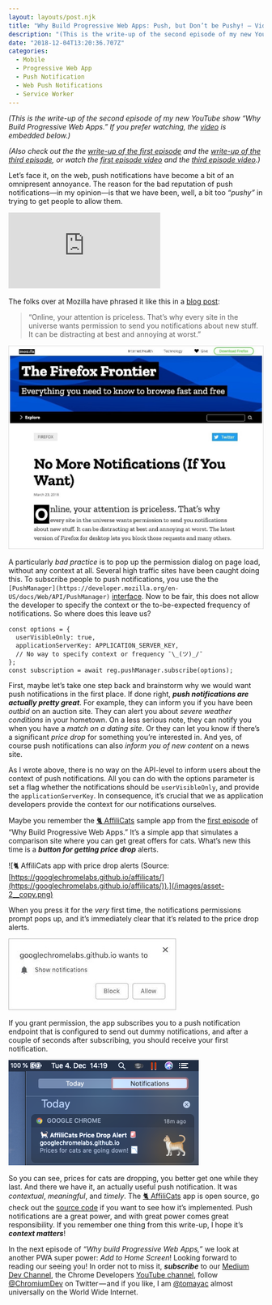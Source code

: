 ```yaml
---
layout: layouts/post.njk
title: "Why Build Progressive Web Apps: Push, but Don’t be Pushy! — Video Write-Up"
description: "(This is the write-up of the second episode of my new YouTube show “Why Build Progressive Web Apps.” If you prefer watching, the video is embedded below.) (Also check out the the write-up of the…"
date: "2018-12-04T13:20:36.707Z"
categories:
  - Mobile
  - Progressive Web App
  - Push Notification
  - Web Push Notifications
  - Service Worker
---
```


_(This is the write-up of the second episode of my new YouTube show “Why Build Progressive Web Apps.” If you prefer watching, the_ [_video_](https://www.youtube.com/watch?v=vRsVx8_94UQ) _is embedded below.)_

_(Also check out the the_ [_write-up of the first episode_](https://medium.com/dev-channel/why-build-progressive-web-apps-never-lose-a-click-out-video-write-up-74cbbc466afd) _and the_ [_write-up of the third episode_](https://medium.com/dev-channel/why-build-progressive-web-apps-if-its-just-a-bookmark-it-s-not-a-pwa-video-write-up-7ccca1c58034)_, or watch the_ [_first episode video_](https://www.youtube.com/watch?v=4UK_TDTTWnQ) _and the_ [_third episode video_](https://youtu.be/kENeCdS3fzU)_.)_

Let’s face it, on the web, push notifications have become a bit of an omnipresent annoyance. The reason for the bad reputation of push notifications—in my opinion—is that we have been, well, a bit too _“pushy”_ in trying to get people to allow them.

<Embed src="https://www.youtube.com/embed/vRsVx8_94UQ?feature=oembed" aspectRatio={undefined} caption="“Why Build Progressive Web Apps,” episode 2: Push, but Don’t Be Pushy!" />

The folks over at Mozilla have phrased it like this in a [blog post](https://blog.mozilla.org/firefox/no-notifications/):

> “Online, your attention is priceless. That’s why every site in the universe wants permission to send you notifications about new stuff. It can be distracting at best and annoying at worst.”

![Blog post by Mozilla announcing the option to block push notifications globally.](/images/asset-1_copy.jpeg)

A particularly _bad practice_ is to pop up the permission dialog on page load, without any context at all. Several high traffic sites have been caught doing this. To subscribe people to push notifications, you use the the `[PushManager](https://developer.mozilla.org/en-US/docs/Web/API/PushManager)` [interface](https://developer.mozilla.org/en-US/docs/Web/API/PushManager). Now to be fair, this does not allow the developer to specify the context or the to-be-expected frequency of notifications. So where does this leave us?

```
const options = {
  userVisibleOnly: true,
  applicationServerKey: APPLICATION_SERVER_KEY,
  // No way to specify context or frequency ¯\_(ツ)_/¯
};
const subscription = await reg.pushManager.subscribe(options);
```

First, maybe let’s take one step back and brainstorm why we would want push notifications in the first place. If done right, **_push notifications are actually pretty great_**. For example, they can inform you if you have been _outbid_ on an auction site. They can alert you about _severe weather conditions_ in your hometown. On a less serious note, they can notify you when you have a _match on a dating site_. Or they can let you know if there’s a significant _price drop_ for something you’re interested in. And yes, of course push notifications can also _inform you of new content_ on a news site.

As I wrote above, there is no way on the API-level to inform users about the context of push notifications. All you can do with the options parameter is set a flag whether the notifications should be `userVisibleOnly`, and provide the `applicationServerKey`. In consequence, it’s crucial that we as application developers provide the context for our notifications ourselves.

Maybe you remember the [🐈 AffiliCats](https://googlechromelabs.github.io/affilicats/) sample app from the [first episode](https://www.youtube.com/watch?v=4UK_TDTTWnQ) of “Why Build Progressive Web Apps.” It’s a simple app that simulates a comparison site where you can get great offers for cats. What’s new this time is a **_button for getting price drop_** alerts.

![🐈 AffiliCats app with price drop alerts (Source: [https://googlechromelabs.github.io/affilicats/](https://googlechromelabs.github.io/affilicats/)).](/images/asset-2__copy.png)

When you press it for the _very_ first time, the notifications permissions prompt pops up, and it’s immediately clear that it’s related to the price drop alerts.

![Permission prompt after signing up for Price Alerts.](/images/asset-3_copy.jpeg)

If you grant permission, the app subscribes you to a push notification endpoint that is configured to send out dummy notifications, and after a couple of seconds after subscribing, you should receive your first notification.

![Push notification announcing that prices for cats are going down.](/images/asset-4_copy_2.png)

So you can see, prices for cats are dropping, you better get one while they last. And there we have it, an actually useful push notification. It was _contextual_, _meaningful_, and _timely_. The [🐈 AffiliCats](https://googlechromelabs.github.io/affilicats/) app is open source, go check out the [source code](https://github.com/googlechromelabs/affilicats) if you want to see how it’s implemented. Push notifications are a great power, and with great power comes great responsibility. If you remember one thing from this write-up, I hope it’s **_context matters_**!

In the next episode of _“Why build Progressive Web Apps,”_ we look at another PWA super power: _Add to Home Screen_! Looking forward to reading our seeing you! In order not to miss it, **_subscribe_** to our [Medium Dev Channel](https://medium.com/dev-channel), the Chrome Developers [YouTube channel](https://www.youtube.com/channel/UCnUYZLuoy1rq1aVMwx4aTzw), follow [@ChromiumDev](https://twitter.com/ChromiumDev) on Twitter — and if you like, I am [@tomayac](https://twitter.com/tomayac) almost universally on the World Wide Internet.
